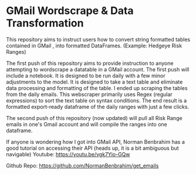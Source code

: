 # GMail Wordscrape & Data Transformation
This repository aims to instruct users how to convert string formatted tables contained in GMail , into formatted DataFrames. (Example: Hedgeye Risk Ranges)

The first push of this repository aims to provide instruction to anyone attempting to wordscrape a datatable in a GMail account. The first push will include a notebook. It is designed to be run daily with a few minor adjustments to the model. It is designed to take a text table and eliminate data processing and formatting of the table. I ended up scraping the tables from the daily emails. This webscraper primarily uses Regex (regular expressions) to sort the text table on syntax conditions. The end result is a formatted export-ready dataframe of the daily ranges with just a few clicks.

The second push of this repository (now updated) will pull all Risk Range emails in one's Gmail account and will compile the ranges into one dataframe.

If anyone is wondering how I got into GMail API, Norman Benbrahim has a good tutorial on accessing their API (heads up, it is a bit ambiguous but navigable) 
   Youtube: https://youtu.be/vgk7Yio-GQw
      
   Github Repo: https://github.com/NormanBenbrahim/get_emails
      
